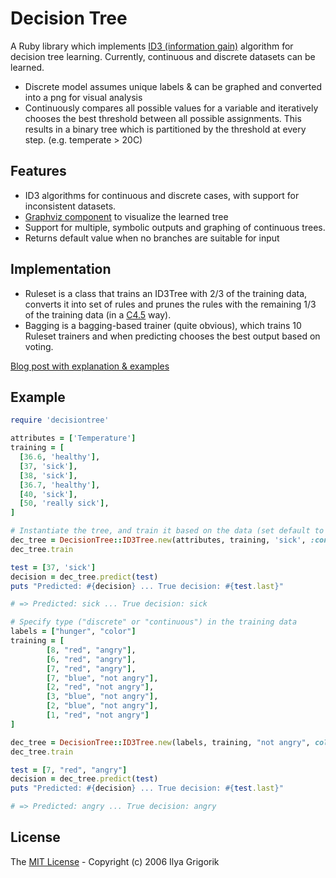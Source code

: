 # Decision Tree

A Ruby library which implements [ID3 (information gain)](https://en.wikipedia.org/wiki/ID3_algorithm) algorithm for decision tree learning. Currently, continuous and discrete datasets can be learned.

- Discrete model assumes unique labels & can be graphed and converted into a png for visual analysis
- Continuously compares all possible values for a variable and iteratively chooses the best threshold between all possible assignments. This results in a binary tree which is partitioned by the threshold at every step. (e.g. temperate > 20C)

## Features
- ID3 algorithms for continuous and discrete cases, with support for inconsistent datasets.
- [Graphviz component](http://rockit.sourceforge.net/subprojects/graphr/) to visualize the learned tree 
- Support for multiple, symbolic outputs and graphing of continuous trees.
- Returns default value when no branches are suitable for input

## Implementation

- Ruleset is a class that trains an ID3Tree with 2/3 of the training data, converts it into set of rules and prunes the rules with the remaining 1/3 of the training data (in a [C4.5](https://en.wikipedia.org/wiki/C4.5_algorithm) way).
- Bagging is a bagging-based trainer (quite obvious), which trains 10 Ruleset trainers and when predicting chooses the best output based on voting.

[Blog post with explanation & examples](http://www.igvita.com/2007/04/16/decision-tree-learning-in-ruby/)

## Example

```ruby
require 'decisiontree'

attributes = ['Temperature']
training = [
  [36.6, 'healthy'],
  [37, 'sick'],
  [38, 'sick'],
  [36.7, 'healthy'],
  [40, 'sick'],
  [50, 'really sick'],
]

# Instantiate the tree, and train it based on the data (set default to '1')
dec_tree = DecisionTree::ID3Tree.new(attributes, training, 'sick', :continuous)
dec_tree.train

test = [37, 'sick']
decision = dec_tree.predict(test)
puts "Predicted: #{decision} ... True decision: #{test.last}"

# => Predicted: sick ... True decision: sick

# Specify type ("discrete" or "continuous") in the training data
labels = ["hunger", "color"]
training = [
        [8, "red", "angry"],
        [6, "red", "angry"],
        [7, "red", "angry"],
        [7, "blue", "not angry"],
        [2, "red", "not angry"],
        [3, "blue", "not angry"],
        [2, "blue", "not angry"],
        [1, "red", "not angry"]
]

dec_tree = DecisionTree::ID3Tree.new(labels, training, "not angry", color: :discrete, hunger: :continuous)
dec_tree.train

test = [7, "red", "angry"]
decision = dec_tree.predict(test)
puts "Predicted: #{decision} ... True decision: #{test.last}"

# => Predicted: angry ... True decision: angry
```

## License

The [MIT License](https://opensource.org/licenses/MIT) - Copyright (c) 2006 Ilya Grigorik
